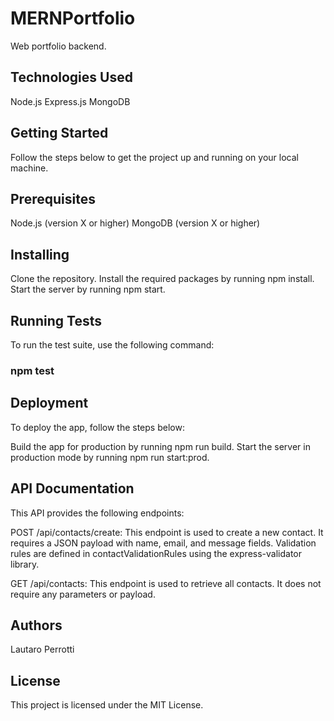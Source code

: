 # MERNPortfolio
Web portfolio backend.

## Technologies Used
Node.js
Express.js
MongoDB

## Getting Started
Follow the steps below to get the project up and running on your local machine.

## Prerequisites
Node.js (version X or higher)
MongoDB (version X or higher)

## Installing
Clone the repository.
Install the required packages by running npm install.
Start the server by running npm start.

## Running Tests
To run the test suite, use the following command:

### npm test

## Deployment
To deploy the app, follow the steps below:

Build the app for production by running npm run build.
Start the server in production mode by running npm run start:prod.

## API Documentation
This API provides the following endpoints:

POST /api/contacts/create: This endpoint is used to create a new contact. It requires a JSON payload with name, email, and message fields. Validation rules are defined in contactValidationRules using the express-validator library.

GET /api/contacts: This endpoint is used to retrieve all contacts. It does not require any parameters or payload.

## Authors
Lautaro Perrotti

## License
This project is licensed under the MIT License.